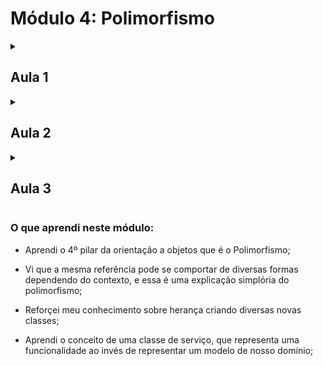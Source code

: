 # Módulo 4: Polimorfismo

<!-- Documentação AULA 1 -->

<details>
  <summary>
    <h2> Aula 1</h2>
  </summary>

  <h3> Bonificação de funcionários </h3>

Anteriormente aprendemos que é possível importar vários namespaces e classes de um _namespace_. Porém, note que, em <code>banco.php</code>, estamos fazendo várias importações diferentes de um mesmo _namespace_, como <code>ContaPoupanca</code> e <code>ContaCorrente</code> ou <code>CPF</code> e <code>Endereco</code>.

```php

use Alura\Banco\Modelo\Conta\Conta;
use Alura\Banco\Modelo\Conta\ContaPoupanca;
use Alura\Banco\Modelo\Conta\Titular;
use Alura\Banco\Modelo\CPF;
use Alura\Banco\Modelo\Endereco;

```

Quando temos várias classes de um mesmo _namespace_, o PHP nos permite agrupá-las usando chaves. O PhpStorm inclusive é capaz de fazer esse agrupamento automaticamente utilizando "Alt + Enter > Groud use statements by selected prefix".

```php

use Alura\Banco\Modelo\Conta\{Conta, ContaPoupanca, Titular};
use Alura\Banco\Modelo\CPF;
use Alura\Banco\Modelo\Endereco;

```

Repetiremos esse processo para <code>Endereco</code> e <code>CPF</code>, dessa vez fazendo o agrupamento manualmente.

```php

use Alura\Banco\Modelo\Conta\{Conta, ContaPoupanca, Titular};
use Alura\Banco\Modelo\{CPF, Endereco};

```

Quando temos muitas classes sendo importadas, pode ser mais interessante colocá-las em linhas separadas, facilitando a sua visualização. Já com duas ou três, como é o nosso caso, o agrupamento também parece adequado.

Prosseguindo com o treinamento, surgiu uma demanda de controlarmos as bonificações de cada funcionário. Ou seja, os funcionários recebem uma bonificação anual que é gerada a partir de um relatório, e o sistema apresenta para a empresa a soma de todas essas bonificações.

Começaremos implementando em <code>Funcionario</code> um novo método <code>calculaBonificacao()</code> que, pelo menos por enquanto, devolverá <code>10%</code> do <code>$salario</code>, atributo que também criaremos nessa classe.

```php

class Funcionario extends Pessoa
{
    private $cargo;
    private $salario;

    //... código omitido ...//

    public function calculaBonificacao(): float
    {
        return $this->salario * 0.1;

    }
}

```

Inicializaremos o novo atributo no construtor e criaremos um método <code>recuperaSalario()</code> que simplesmente nos retornará o valor desse atributo.

```php

class Funcionario extends Pessoa
{
    private $cargo;
    private $salario;

    public function __construct(string $nome, CPF $cpf, string $cargo, float $salario)
    {
        parent::__construct($nome, $cpf);
        $this->cargo = $cargo;
        $this->salario = $salario;
    }

    //... código omitido ...//

    public function recuperaSalario(): float
    {
        return $this->salario;
    }

    public function calculaBonificacao(): float
    {
        return $this->salario * 0.1;

    }
}

```

Agora que temos o salário e a bonificação de um funcionário, vamos implementar o sistema que faz o seu controle. Essa não será uma classe de modelo, mas sim uma classe de serviço, que executa uma funcionalidade. Portanto, criaremos a classe <code>ControladorDeBonificacoes</code> no _namespace_ "Alura\Banco\Service" ("serviço" em inglês"), e ela deverá ser armazenada em um novo diretório "Service".

```php

<?php

namespace Alura\Banco\Service;

use Alura\Banco\Modelo\Funcionario;

class ControladorDeBonificacoes
{

}

```

Essa classe conseguirá controlar as bonificações de vários funcionários. Começaremos criando um método <code>adicionaBonificacao()</code> que receberá um <code>Funcionario</code> e, a partir dele, executará o método <code>calculaBonificacao()</code> e salvará o seu valor em uma propriedade <code>$totalBonificacoes</code> inicializada com <code>0</code>.

```php

class ControladorDeBonificacoes
{
    private $totalBonificacoes = 0;

    public function adicionaBonificacao(Funcionario $funcionario)
    {
        $this->totalBonificacoes += $funcionario->calculaBonificacao();
    }

}

```

Vamos recapitular? Nossa classe <code>Funcionario</code> agora possui uma propriedade <code>$salario</code> que é inicializada no construtor e pode ser acessada por meio do getter <code>recuperaSalario()</code>. Além disso, o <code>Funcionario</code> tem uma bonificação ao final do ano que é calculada a partir do seu salário, e cujo valor foi determinado como <code>10%</code> desse salário.

Agora temos uma funcionalidade que calcula o total que a empresa gasta com bonificações a partir de cada um dos funcionários. Precisaremos, também, de um método <code>recuperaTotal()</code> que retornará o <code>$totalBonificacoes</code>.

```php

class ControladorDeBonificacoes
{
    private $totalBonificacoes = 0;

    public function adicionaBonificacao(Funcionario $funcionario)
    {
        $this->totalBonificacoes += $funcionario->calculaBonificacao();
    }

    public function recuperaTotal(): float
    {
        return $this->totalBonificacoes;
    }

}

```

Para testarmos, criaremos um arquivo <code>bonificacoes.php</code> no qual instanciaremos <code>$umFuncionario</code> com o nome "Vinicius Dias", o CPF "123.456.789-10", o cargo "Desenvolvedor" e o salário "1000". Também criaremos <code>$umaFuncionaria</code> com o nome "Patricia", o CPF "987.654.321-10", o cargo "Gerente" e o salário "3000" Não podemos nos esquecer de importar o autoloader para que nossas classes sejam encontradas.

```php

<?php

require_once 'autoload.php';

use Alura\Banco\Modelo\{CPF, Funcionario};

$umFuncionario = new Funcionario(
    'Vinicius Dias',
    new CPF('123.456.789-10'),
    'Desenvolvedor',
    1000
);

$umaFuncionaria = new Funcionario(
    'Patricia',
    new CPF('987.654.321-10'),
    'Gerente',
    3000
);

```

Em seguida, criaremos uma instância <code>$controlador</code> de <code>ControladorDeBonificacoes</code> que adicionará as bonificações de ambos os funcionários com o método <code>adicionaBonificacao()</code>. Por fim, exibiremos o total de bonificações fazendo um <code>echo</code> de <code>$controlador->recuperaTotal()</code>.

```php

require_once 'autoload.php';


use Alura\Banco\Service\ControladorDeBonificacoes;
use Alura\Banco\Modelo\{CPF, Funcionario};

$umFuncionario = new Funcionario(
    'Vinicius Dias',
    new CPF('123.456.789-10'),
    'Desenvolvedor',
    1000
);

$umaFuncionaria = new Funcionario(
    'Patricia',
    new CPF('987.654.321-10'),
    'Gerente',
    3000
);


$controlador = new ControladorDeBonificacoes();
$controlador->adicionaBonificacaoDe($umFuncionario);
$controlador->adicionaBonificacaoDe($umaFuncionaria);

echo $controlador->recuperaTotal();

```

Ao executarmos, teremos como resultado <code>400</code> - o que é correto, já que Vinicius e Patrícia recebem <code>100</code> e <code>300</code> de bonificação, respectivamente.

No próximo vídeo faremos uma breve recapitulação e discutiremos uma nova funcionalidade.

</details>

<!-- Documentação AULA 2 -->

<details>
  <summary>
    <h2> Aula 2</h2>
  </summary>

  <h3> Bonificações Diferentes</h3>

Vamos recapitular o que fizemos no vídeo anterior. Inicialmente incluímos um <code>$salario</code> na classe <code>Funcionario</code>, além de um _getter_ que recupera esse valor. No futuro, também poderemos implementar uma função que aumenta o salário do funcionário, mas isso é algo com que não nos preocuparemos por enquanto.

Temos também um cálculo de bonificação, a partir do qual criamos nossa primeira **classe de serviço**, que executam alguma ação e não representam um modelo do negócio. Aqui, focaremos no fato de que elas não representam um objeto real, mas algo que existe no sistema que estamos criando.

Na classe <code>ControladorDeBonificacoes</code>, conseguimos adicionar as bonificações de um funcionário e depois recuperar o total que foi adicionado, a última coisa que fizemos no vídeo anterior.

A partir de agora, o banco instaurou uma nova regra determinando que os gerentes passarão a ganhar uma bonificação diferente, representando <code>100%</code> do seu salário. Uma primeira solução para essa implementação seria incluirmos, no método <code>calculaBonificacao()</code>, um operador <code>if</code> que verifica se o <code>$cargo</code> do funcionário é "Gerente". Em caso positivo, a bonificação será <code>$this->salario</code>, e do contrário continuará sendo <code>10%</code>.

```php

public function calculaBonificacao(): float
{

    if ($this->cargo === 'Gerente') {
        return $this->salario;
    }
    return $this->salario * 0.1;
}

```

Feito isso, a execução de <code>bonificacoes.php</code> passará a retornar o valor <code>3100</code>, já que Vinicius recebe <code>100</code> de bonificação (<code>10%</code> de <code>1000</code>) e Patricia recebe <code>3000</code> (<code>100%</code> de <code>3000</code>).

Nosso cálculo está funcionando, mas incorremos em um problema, pois sabemos que não é adequado editarmos código existente a cada nova funcionalidade que é implementada. Além disso, agora surgiu também a necessidade de uma bonificação diferente para o Diretor. Se cada cargo está se comportando de maneira diferente, faz sentido criarmos classes específicas para eles.

No próximo vídeo começaremos a trabalhar nisso.

</details>


<!-- Documentação AULA 3 -->

<details>
  <summary>
    <h2> Aula 3</h2>
  </summary>

  <h3> Implementando Classes Filhas </h3>

No momento temos uma bonificação geral da empresa, uma específica para o Gerente, e precisamos implementar outra para o Diretor. Porém, sabemos que adicionar várias sequências de <code>if</code> no código é um sinal da necessidade de criarmos novas classes/hierarquias. A ideia, portanto, é termos classes específicas para cada um dos cargos da empresa.

Antes disso, criaremos no diretório "Modelo" uma nova pasta "Funcionario" na qual armazenaremos esses cargos de modo a mantê-los organizados. Moveremos o arquivo <code>Funcionario.php</code> para essa pasta, o que tornará necessário modificarmos o seu namespace para <code>Alura\Banco\Modelo\Funcionario</code>. Além disso, também precisaremos importar as classes <code>Pessoa</code> e <code>CPF</code>.

```php

namespace Alura\Banco\Modelo\Funcionario;

use Alura\Banco\Modelo\CPF;
use Alura\Banco\Modelo\Pessoa;

class Funcionario extends Pessoa
{
    private $cargo;
    private $salario;

    public function __construct(string $nome, CPF $cpf, string $cargo, float $salario)
    {
        parent::__construct($nome, $cpf);
        $this->cargo = $cargo;
        $this->salario = $salario;
    }
//...

```

Feito isso, criaremos uma nova classe <code>Gerente</code> que herdará de <code>Funcionario</code> com <code>extends</code> e implementará m método <code>calculabonificacao()</code> que simplesmente retornará a chamada de <code>$this->recuperaSalario()</code>, já que a sua bonificação é um salário completo.

```php

namespace Alura\Banco\Modelo\Funcionario;

class Gerente extends Funcionario
{
    public function calculaBonificacao(): float
    {
        return $this->recuperaSalario();
    }
}

```

Repare que, como não temos acesso direto ao atributo <code>$salario</code>, usamos o __getter__ <code>recuperaSalario()</code> para obter o seu valor. Prosseguiremos para a criação da classe <code>Diretor</code>, que terá as mesmas características da anterior, com a diferença de que sua bonificação será o dobro do salário - ou seja, a multiplicação de <code>this->recuperaSalario()</code> por <code>2</code>.

```php

namespace Alura\Banco\Modelo\Funcionario;

class Diretor extends Funcionario
{
    public function calculaBonificacao(): float
    {
        return $this->recuperaSalario() * 2;
    }
}

```

Com isso o <code>if</code> no cálculo da bonificação do <code>Funcionario</code> deixará de ser necessário, já que a sua bonificação será sempre de <code>10%</code>.

```php

public function calculaBonificacao(): float
{
    return $this->salario * 0.1;
}

```

Tanto <code>Gerente</code> quanto <code>Diretor</code> sobrescrevem o método <code>calculaBonificacao()</code> à sua maneira, resultando em suas bonificações diferenciadas. Aproveitaremos esse momento para começar também a implementação de um sistema interno do banco, no qual o <code>Diretor</code> possui um método <code>podeAutenticar()</code> que recebe uma __string__ <code>$senha</code> e retorna um booleano.

Caso a <code>$senha</code> correta seja informada - nesse caso <code>1234</code> -, retornaremos verdadeiro, autorizando a autenticação. Do contrário, essa autenticação não será feita.

```php

class Diretor extends Funcionario
{
    public function calculaBonificacao(): float
    {
        return $this->recuperaSalario() * 2;
    }

    public function podeAutenticar(string $senha): bool
    {
        return $senha === '1234';
    }
}

```

No futuro trabalharemos mais a fundo nessa ideia de autenticação. No momento temos uma classe base <code>Funcionario</code>, totalmente funcional, que possui a sua bonificação. As classes <code>Gerente</code> e <code>Diretor</code> também possuem essa funcionalidade, mas o cálculo é feito de outra forma - ou seja, a sua implementação sobrescreve a original. Além disso, o <code>Diretor</code> possui uma nova funcionalidade, que é a autenticação.

Esse é um conceito importante da herança: uma classe que estende outra não precisa ter somente os métodos da classe base/mãe, podendo ter os seus próprios.

Antes de realizarmos nossos testes, não podemos nos esquecer de corrigir a importação de <code>Funcionario</code> no <code>ControladorDeBonificacoes</code>.

```php

namespace Alura\Banco\Service;


use Alura\Banco\Modelo\Funcionario\Funcionario;

class ControladorDeBonificacoes
{
    private $totalBonificacoes = 0;

    public function adicionaBonificacaoDe(Funcionario $funcionario)
    {
        $this->totalBonificacoes += $funcionario->calculaBonificacao();
    }

    public function recuperaTotal(): float
    {
        return $this->totalBonificacoes;
    }

}

```

Em <code>bonificacoes.php</code>, passaremos a criar uma instância de <code>Funcionario</code> e outra de <code>Gerente</code>, fazendo também as importações necessárias.

```php

require_once 'autoload.php';

use Alura\Banco\Modelo\Funcionario\{Funcionario, Gerente};
use Alura\Banco\Service\ControladorDeBonificacoes;
use Alura\Banco\Modelo\CPF;

$umFuncionario = new Funcionario(
    'Vinicius Dias',
    new CPF('123.456.789-10'),
    'Desenvolvedor',
    1000
);

$umaFuncionaria = new Gerente(
    'Patricia',
    new CPF('987.654.321-10'),
    'Gerente',
    3000
);


$controlador = new ControladorDeBonificacoes();
$controlador->adicionaBonificacaoDe($umFuncionario);
$controlador->adicionaBonificacaoDe($umaFuncionaria);

echo $controlador->recuperaTotal();

```

Executando o código dessa forma, teremos como retorno <code>3100</code>, o mesmo valor que recebíamos anteriormente. Prosseguiremos criando também uma instância de <code>Diretor</code> chamada <code>$umDiretor</code>, e que receberá como parâmetros o nome **"Ana Paula"**, o <code>CPF</code> **"123.951.789-11"**, o cargo **"Diretor"** e o salário <co>5000</code>. Como nossas classes agora são cargos da empresa, já podemos pensar na possibilidade de removermos o atributo <code>$cargo</code>.

```php

require_once 'autoload.php';

use Alura\Banco\Modelo\Funcionario\{Diretor, Funcionario, Gerente};
use Alura\Banco\Service\ControladorDeBonificacoes;
use Alura\Banco\Modelo\CPF;

$umFuncionario = new Funcionario(
    'Vinicius Dias',
    new CPF('123.456.789-10'),
    'Desenvolvedor',
    1000
);

$umaFuncionaria = new Gerente(
    'Patricia',
    new CPF('987.654.321-10'),
    'Gerente',
    3000
);

$umDiretor = new Diretor(
    'Ana Paula', new CPF('123.951.789-11'),
    'Diretor', 5000
);

$controlador = new ControladorDeBonificacoes();
$controlador->adicionaBonificacaoDe($umFuncionario);
$controlador->adicionaBonificacaoDe($umaFuncionaria);
$controlador->adicionaBonificacaoDe($umDiretor);

echo $controlador->recuperaTotal();

```

Executando esse código, teremos como retorno <code>13100</code>, que é a soma correta das bonificações desses funcionários. Agora, se quisermos criar um novo cargo, faremos isso com uma nova classe. Por exemplo, criaremos uma classe <code>Desenvolvedor</code> que estende de <code>Funcionario</code> e cuja bonificação será <code>5%</code> do seu salário.

```php

namespace Alura\Banco\Modelo\Funcionario;


class Desenvolvedor extends Funcionario
{
    public function calculaBonificacao(): float
    {
        return $this->recuperaSalario() * 0.05;
    }
}

```

Voltaremos então ao arquivo <code>bonificacoes.php</code>, onde passaremos a importar a nova classe a instanciá-la em <code>$umFuncionario</code>.

```php

use Alura\Banco\Modelo\Funcionario\{Diretor, Funcionario, Gerente, Desenvolvedor};
use Alura\Banco\Service\ControladorDeBonificacoes;
use Alura\Banco\Modelo\CPF;

$umFuncionario = new Desenvolvedor(
    'Vinicius Dias',
    new CPF('123.456.789-10'),
    'Desenvolvedor',
    1000
);
//...

```

Note que agora deixou de fazer sentido instanciarmos um <code>Funcionario</code> diretamente, já que nosso banco - e na verdade nenhuma empresa - contrata um funcionário sem atribuição. Pensando nisso, como visto no capítulo anterior, passaremos a chamar essa classe de abstrata.

```php

abstract class Funcionario extends Pessoa
{
    private $cargo;
    private $salario;

    public function __construct(string $nome, CPF $cpf, string $cargo, float $salario)
    {
        parent::__construct($nome, $cpf);
        $this->cargo = $cargo;
        $this->salario = $salario;
    }
//...

```

Agora receberemos um erro se tentarmos instanciar um novo funcionário, já que não é possível instanciar uma classe abstrata. Outro ponto a ser ajustado é que as classes filhas <code>Diretor</code>, <code>Gerente</code> e <code>Desenvolvedor</code> funcionam normalmente mesmo que não tenham um método <code>calculaBonificacao()</code>, passando a receber aquela definida em <code>Funcionario</code>, já que, sem a presença da sobrescrita do método, o da __class base__ passa a ser válido.

Nesse caso trabalharemos com a classe <code>Desenvolvedor</code>, da qual removeremos o método <code>calculaBonificacao()</code>. Sabemos que um desenvolvedor pode subir de nível, passando por Junior, Pleno e Sênior. Portanto, criaremos um método <code>sobeDeNivel()</code> que será responsável pelo seu aumento de salário.

```php

class Desenvolvedor extends Funcionario
{
    public function sobeDeNivel()
    {

    }
}

```

Antes de fazermos essa implementação, criaremos em <code>Funcionario</code> um método <code>recebeAumento()</code> que recebe como parâmetro um <code>float $valorAumento</code>. Caso esse valor seja menor do que zero, retornaremos a mensagem "Aumento deve ser positivo" e encerraremos a execução. Do contrário, incrementaremos o atributo <code>$salario</code> da instância com o <code>$valorAumento</code>.

```php

public function recebeAumento(float $valorAumento): void
{
    if ($valorAumento < 0) {
        echo "Aumento deve ser positivo";
        return;
    }

    $this->salario += $valorAumento;
}

```

Quando um <code>Desenvolvedor</code> subir de nível, executaremos o método <code>recebeAumento()</code> passando como parâmetro a multiplicação do seu salário por <code>0.75</code>.

```php

class Desenvolvedor extends Funcionario
{
    public function sobeDeNivel()
    {
        $this->recebeAumento($this->recuperaSalario() * 0.75);
    }
}

```

Repare que não somente o nosso <code>Diretor</code> pôde ter funcionalidades novas, como também o <code>Desenvolvedor</code>. Para testarmos, no arquivo <code>bonificacoes.php</code>, depois de instanciarmos o <code>Desenvolvedor</code> em <code>$umFuncionario</code>, executaremos a chamada de <code>$umFuncionario->sobeDeNivel()</code>.

```php

$umFuncionario = new Desenvolvedor(
    'Vinicius Dias',
    new CPF('123.456.789-10'),
    'Desenvolvedor',
    1000
);

$umFuncionario->sobeDeNivel();

```

Se executarmos esse arquivo, a bonificação será maior: **13175**

Vamos recapitular? Tínhamos regras muito complexas no cálculo da bonificação dos nossos funcionários, nos obrigando a editar uma funcionalidade já existente toda vez que criássemos um novo cargo - algo que sabemos não ser ideal. Pensando nisso, criamos classes específicas para cada atribuição - <code>Diretor</code>, <code>Gerente</code> e <code>Desenvolvedor</code>, cada uma com sua bonificação específica (ou a bonificação padrão de um <code>Funcionario</code>) ou contendo funcionalidades extras.

Feitas essas alterações, a criação de um <code>Funcionario</code> deixou de fazer sentido, portanto a tornamos abstrata. A partir de agora, podemos criar novos cargos a partir de novas classes.

Porém, ainda existe um detalhe a ser resolvido. O método <code>adicionaBonificacaoDe()</code> ainda recebe um <code>Funcionario</code>, mas estamos passando um objeto do tipo <code>Desenvolvedor</code>, <code>Gerente</code> ou <code>Diretor</code>. Conversaremos melhor sobre isso no próximo vídeo.

</details>

### O que aprendi neste módulo:

- Aprendi o 4º pilar da orientação a objetos que é o Polimorfismo;

- Vi que a mesma referência pode se comportar de diversas formas dependendo do contexto, e essa é uma explicação simplória do polimorfismo;

- Reforçei meu conhecimento sobre herança criando diversas novas classes;

- Aprendi o conceito de uma classe de serviço, que representa uma funcionalidade ao invés de representar um modelo de nosso domínio;
